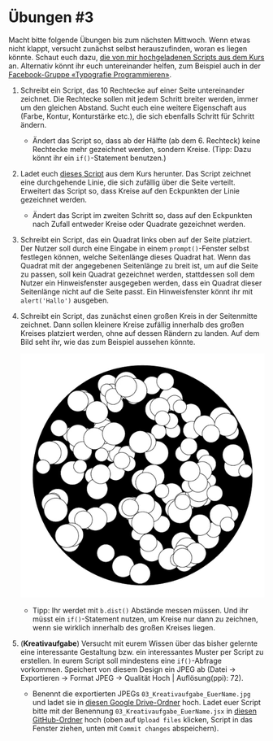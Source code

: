 # Übungen #3

Macht bitte folgende Übungen bis zum nächsten Mittwoch. Wenn etwas nicht klappt, versucht zunächst selbst herauszufinden, woran es liegen könnte. Schaut euch dazu, [die von mir hochgeladenen Scripts aus dem Kurs](https://github.com/typografie-haw-hamburg/Typografie-programmieren/tree/master/Kurs/03) an. Alternativ könnt ihr euch untereinander helfen, zum Beispiel auch in der [Facebook-Gruppe «Typografie Programmieren»](https://www.facebook.com/groups/1760227230910812/).

1. Schreibt ein Script, das 10 Rechtecke auf einer Seite untereinander zeichnet. Die Rechtecke sollen mit jedem Schritt breiter werden, immer um den gleichen Abstand. Sucht euch eine weitere Eigenschaft aus (Farbe, Kontur, Konturstärke etc.), die sich ebenfalls Schritt für Schritt ändern.

    - Ändert das Script so, dass ab der Hälfte (ab dem 6. Rechteck) keine Rechtecke mehr gezeichnet werden, sondern Kreise. (Tipp: Dazu könnt ihr ein `if()`-Statement benutzen.)

2. Ladet euch [dieses Script](https://github.com/typografie-haw-hamburg/Typografie-programmieren/blob/master/Kurs/03/01_Linien.jsx) aus dem Kurs herunter. Das Script zeichnet eine durchgehende Linie, die sich zufällig über die Seite verteilt. Erweitert das Script so, dass Kreise auf den Eckpunkten der Linie gezeichnet werden.

    * Ändert das Script im zweiten Schritt so, dass auf den Eckpunkten nach Zufall entweder Kreise oder Quadrate gezeichnet werden.

3. Schreibt ein Script, das ein Quadrat links oben auf der Seite platziert. Der Nutzer soll durch eine Eingabe in einem `prompt()`-Fenster selbst festlegen können, welche Seitenlänge dieses Quadrat hat. Wenn das Quadrat mit der angegebenen Seitenlänge zu breit ist, um auf die Seite zu passen, soll kein Quadrat gezeichnet werden, stattdessen soll dem Nutzer ein Hinweisfenster ausgegeben werden, dass ein Quadrat dieser Seitenlänge nicht auf die Seite passt. Ein Hinweisfenster könnt ihr mit `alert('Hallo')` ausgeben.

4. Schreibt ein Script, das zunächst einen großen Kreis in der Seitenmitte zeichnet. Dann sollen kleinere Kreise zufällig innerhalb des großen Kreises platziert werden, ohne auf dessen Rändern zu landen. Auf dem Bild seht ihr, wie das zum Beispiel aussehen könnte.

    ![Kreise im Kreis](/Material/Bilder/Uebungen/2017/03/KreiseImKreis.jpg)

    * Tipp: Ihr werdet mit `b.dist()` Abstände messen müssen. Und ihr müsst ein `if()`-Statement nutzen, um Kreise nur dann zu zeichnen, wenn sie wirklich innerhalb des großen Kreises liegen.

5. (**Kreativaufgabe**) Versucht mit eurem Wissen über das bisher gelernte eine interessante Gestaltung bzw. ein interessantes Muster per Script zu erstellen. In eurem Script soll mindestens eine `if()`-Abfrage vorkommen. Speichert von diesem Design ein JPEG ab (Datei -> Exportieren -> Format JPEG -> Qualität Hoch | Auflösung(ppi): 72).

    * Benennt die exportierten JPEGs `03_Kreativaufgabe_EuerName.jpg` und ladet sie in [diesen Google Drive-Ordner](https://drive.google.com/drive/folders/0B6USBbEchpCkMDVaWWdJZHBTRDA) hoch. Ladet euer Script bitte mit der Benennung `03_Kreativaufgabe_EuerName.jsx` in [diesen  GitHub-Ordner](https://github.com/typografie-haw-hamburg/Typografie-programmieren/tree/master/Uebungen/Loesungen) hoch (oben auf `Upload files` klicken, Script in das Fenster ziehen, unten mit `Commit changes` abspeichern).
